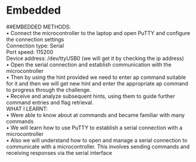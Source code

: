# **Embedded**
##EMBEDDED
METHODS: <br/>
•	Connect the microcontroller to the laptop and open PuTTY and configure the connection settings <br/>
          Connection type: Serial <br/>
          Port speed: 115200 <br/>
          Device address: /dev/ttyUSB0 (we will get it by checking the ip address) <br/>
•	Open the serial connection and establish communication with the microcontroller <br/>
•	Then by using the hint provided we need to enter ap command    suitable for it and then we will get new hint and enter the appropriate ap command to progress through the challenge.<br/>
•	Receive and analyze subsequent hints, using them to guide further command entries and flag retrieval.<br/>
WHAT I LEARNT: <br/>
•	Were able to know about at commands and became familiar with many commands <br/>
•	 We will learn how to use PuTTY to establish a serial connection with a microcontroller <br/>
•	Also we will understand how to open and manage a serial connection to communicate with a microcontroller. This involves sending commands and receiving responses via the serial interface<br/>

